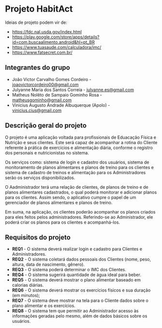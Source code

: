 # Projeto HabitAct

Ideias de projeto podem vir de:

* https://fdc.nal.usda.gov/index.html
* https://play.google.com/store/apps/details?id=com.buscaalimento.android&hl=pt_BR
* https://www.tuasaude.com/calculadora/imc/
* https://www.fatsecret.com.br/

## Integrantes do grupo

* João Victor Carvalho Gomes Cordeiro - joaovictorcordeiro00@gmail.com
* Julyanne Maria dos Santos Correia - julyanne.es@gmail.com
* Matheus Nolêto de Sampaio Gominho Rosa - matheusgominho@gmail.com
* Vinicius Augusto Andrade Albuquerque (Apolo) - vinicius.cius@gmail.com

## Descrição geral do projeto

O projeto é uma aplicação voltada para profissionais de Eduacação Física e Nutrição e seus clientes. Este será capaz de acompanhar a
rotina do Cliente referente à prática de exercícios e alimentação diária, conforme o registro dos personais e nutricionistas no sistema.

Os serviços como: sistema de login e cadastro dos usuários, sistema de monitoramento de planos alimentares e planos de treino para os clientes e sistema de cadastro de treinos e alimentação para os Administradores serão os serviços disponibilizados.

O Aadministrador terá uma relação de clientes, de planos de treino e de planos alimentares cadastrados, o qual poderá monitorar e adicionar planos para os clientes. Assim sendo, o aplicativo cumpre o papel de um gerenciador de planos alimentares e planos de treino.

Em suma, na aplicação, os clientes poderão acompanhar os planos criados para eles feitos pelos administradores. Referindo-se ao Administrador, ele poderá criar os planos para os clientes e acompanhá-los.

## Requisitos do projeto

* **REQ1** - O sistema deverá realizar login e cadastro para Clientes e Administradores.
* **REQ2** - O sistema coletará dados pessoais dos Clientes (nome, peso, altura, data de nascimento, gênero).
* **REQ3** - O sistema poderá determinar o IMC dos Clientes.
* **REQ4** - O sistema sugerirá quantidade de água ideal para beber.
* **REQ5** - O sistema deverá mostrar o plano alimentar baseado em calorias diárias.
* **REQ6** - O sistema deverá mostrar os exercícios físicos e sua duração (em minutos);
* **REQ7** - O sistema deve mostrar na tela para o Cliente dados sobre o plano alimentar e os exercícios.
* **REQ8** - O sistema tem que permitir ao Administrador acesso às informações geradas pelo mesmo, além de dados básicos
  sobre os usuários.
